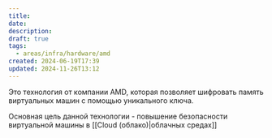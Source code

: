 ```yaml
---
title: 
date: 
description: 
draft: true
tags:
  - areas/infra/hardware/amd
created: 2024-06-19T17:39
updated: 2024-11-26T13:12
---
```

Это технология от компании AMD, которая позволяет шифровать память виртуальных машин с помощью уникального ключа. 

Основная цель данной технологии - повышение безопасности виртуальной машины в [[Cloud (облако)|облачных средах]]